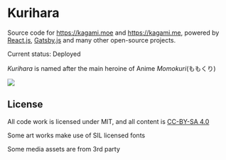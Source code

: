 # Kurihara

Source code for https://kagami.moe and https://kagami.me, powered by [React.js](https://reactjs.org), [Gatsby.js](https://www.gatsbyjs.org/) and many other open-source projects.

Current status: Deployed

_Kurihara_ is named after the main heroine of Anime _Momokuri_(ももくり)

![](https://raw.githubusercontent.com/KagamiChan/kurihara/master/content/blog/2018-11-03-project-kurihara/Momokuri.png)

## License

All code work is licensed under MIT, and all content is [CC-BY-SA 4.0](https://creativecommons.org/licenses/by-sa/4.0/legalcode)

Some art works make use of SIL licensed fonts

Some media assets are from 3rd party
